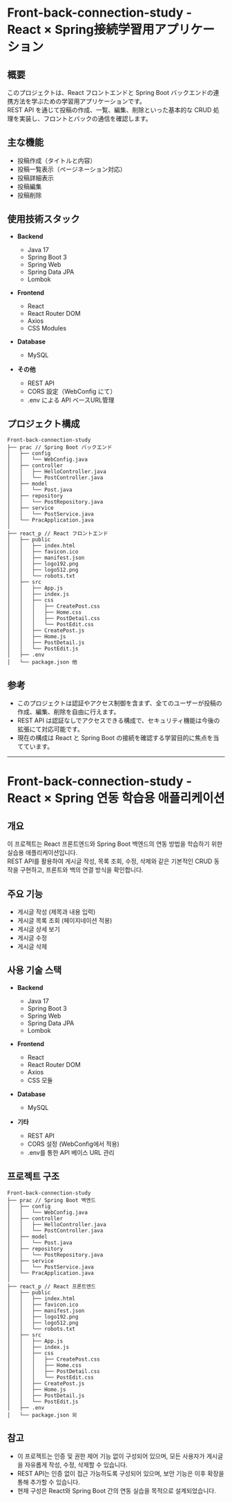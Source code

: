 # Front-back-connection-study - React × Spring接続学習用アプリケーション

## 概要  
このプロジェクトは、React フロントエンドと Spring Boot バックエンドの連携方法を学ぶための学習用アプリケーションです。  
REST API を通じて投稿の作成、一覧、編集、削除といった基本的な CRUD 処理を実装し、フロントとバックの通信を確認します。

## 主な機能
- 投稿作成（タイトルと内容）
- 投稿一覧表示（ページネーション対応）
- 投稿詳細表示
- 投稿編集
- 投稿削除

## 使用技術スタック

- **Backend**
  - Java 17  
  - Spring Boot 3  
  - Spring Web  
  - Spring Data JPA  
  - Lombok  

- **Frontend**
  - React  
  - React Router DOM  
  - Axios  
  - CSS Modules  

- **Database**
  - MySQL  

- **その他**
  - REST API  
  - CORS 設定（WebConfig にて）  
  - .env による API ベースURL管理  

## プロジェクト構成
```
Front-back-connection-study
├── prac // Spring Boot バックエンド
│   ├── config
│   │   └── WebConfig.java
│   ├── controller
│   │   ├── HelloController.java
│   │   └── PostController.java
│   ├── model
│   │   └── Post.java
│   ├── repository
│   │   └── PostRepository.java
│   ├── service
│   │   └── PostService.java
│   └── PracApplication.java
│
├── react_p // React フロントエンド
│   ├── public
│   │   ├── index.html
│   │   ├── favicon.ico
│   │   ├── manifest.json
│   │   ├── logo192.png
│   │   ├── logo512.png
│   │   └── robots.txt
│   ├── src
│   │   ├── App.js
│   │   ├── index.js
│   │   ├── css
│   │   │   ├── CreatePost.css
│   │   │   ├── Home.css
│   │   │   ├── PostDetail.css
│   │   │   └── PostEdit.css
│   │   ├── CreatePost.js
│   │   ├── Home.js
│   │   ├── PostDetail.js
│   │   └── PostEdit.js
│   ├── .env
│   └── package.json 他
```

## 参考  
- このプロジェクトは認証やアクセス制御を含まず、全てのユーザーが投稿の作成、編集、削除を自由に行えます。  
- REST API は認証なしでアクセスできる構成で、セキュリティ機能は今後の拡張にて対応可能です。  
- 現在の構成は React と Spring Boot の接続を確認する学習目的に焦点を当てています。

---

# Front-back-connection-study - React × Spring 연동 학습용 애플리케이션

## 개요  
이 프로젝트는 React 프론트엔드와 Spring Boot 백엔드의 연동 방법을 학습하기 위한 실습용 애플리케이션입니다.  
REST API를 활용하여 게시글 작성, 목록 조회, 수정, 삭제와 같은 기본적인 CRUD 동작을 구현하고, 프론트와 백의 연결 방식을 확인합니다.

## 주요 기능
- 게시글 작성 (제목과 내용 입력)
- 게시글 목록 조회 (페이지네이션 적용)
- 게시글 상세 보기
- 게시글 수정
- 게시글 삭제

## 사용 기술 스택

- **Backend**
  - Java 17  
  - Spring Boot 3  
  - Spring Web  
  - Spring Data JPA  
  - Lombok  

- **Frontend**
  - React  
  - React Router DOM  
  - Axios  
  - CSS 모듈  

- **Database**
  - MySQL  

- **기타**
  - REST API  
  - CORS 설정 (WebConfig에서 적용)  
  - .env를 통한 API 베이스 URL 관리  

## 프로젝트 구조
```
Front-back-connection-study
├── prac // Spring Boot 백엔드
│   ├── config
│   │   └── WebConfig.java
│   ├── controller
│   │   ├── HelloController.java
│   │   └── PostController.java
│   ├── model
│   │   └── Post.java
│   ├── repository
│   │   └── PostRepository.java
│   ├── service
│   │   └── PostService.java
│   └── PracApplication.java
│
├── react_p // React 프론트엔드
│   ├── public
│   │   ├── index.html
│   │   ├── favicon.ico
│   │   ├── manifest.json
│   │   ├── logo192.png
│   │   ├── logo512.png
│   │   └── robots.txt
│   ├── src
│   │   ├── App.js
│   │   ├── index.js
│   │   ├── css
│   │   │   ├── CreatePost.css
│   │   │   ├── Home.css
│   │   │   ├── PostDetail.css
│   │   │   └── PostEdit.css
│   │   ├── CreatePost.js
│   │   ├── Home.js
│   │   ├── PostDetail.js
│   │   └── PostEdit.js
│   ├── .env
│   └── package.json 외
```

## 참고  
- 이 프로젝트는 인증 및 권한 제어 기능 없이 구성되어 있으며, 모든 사용자가 게시글을 자유롭게 작성, 수정, 삭제할 수 있습니다.  
- REST API는 인증 없이 접근 가능하도록 구성되어 있으며, 보안 기능은 이후 확장을 통해 추가할 수 있습니다.  
- 현재 구성은 React와 Spring Boot 간의 연동 실습을 목적으로 설계되었습니다.
